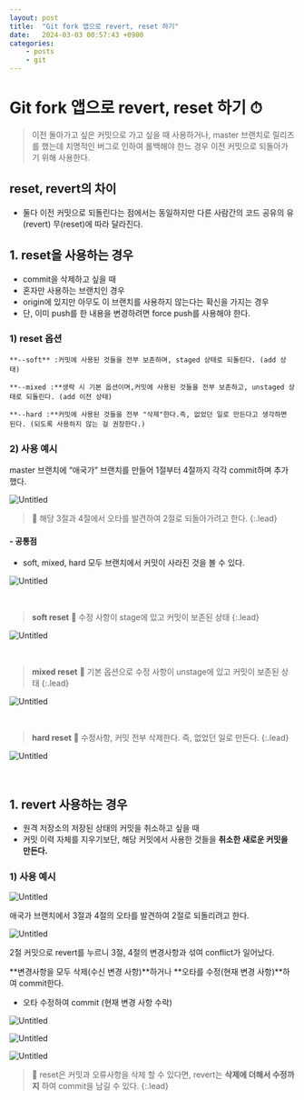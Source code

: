 ```yaml
---
layout: post
title:  "Git fork 앱으로 revert, reset 하기"
date:   2024-03-03 00:57:43 +0900
categories: 
    - posts
    - git
---
```


# Git fork 앱으로 revert, reset 하기 ⏱

> 이전 돌아가고 싶은 커밋으로 가고 싶을 때 사용하거나, master 브랜치로 릴리즈를 했는데 치명적인 버그로 인하여 롤백해야 한느 경우 이전 커밋으로 되돌아가기 위해 사용한다.
> 

## reset, revert의 차이

- 둘다 이전 커밋으로 되돌린다는 점에서는 동일하지만
다른 사람간의 코드 공유의 유(revert) 무(reset)에 따라 달라진다.

## 1. reset을 사용하는 경우

- commit을 삭제하고 싶을 때
- 혼자만 사용하는 브랜치인 경우
- origin에 있지만 아무도 이 브랜치를 사용하지 않는다는 확신을 가지는 경우
- 단, 이미 push를 한 내용을 변경하려면 force push를 사용해야 한다.

### 1) reset 옵션

```
**--soft** :커밋에 사용된 것들을 전부 보존하며, staged 상태로 되돌린다. (add 상태)

**--mixed :**생략 시 기본 옵션이며,커밋에 사용된 것들을 전부 보존하고, unstaged 상태로 되돌린다. (add 이전 상태)

**--hard :**커밋에 사용된 것들을 전부 "삭제"한다.즉, 없었던 일로 만든다고 생각하면 된다. (되도록 사용하지 않는 걸 권장한다.)
```

 

### 2) 사용 예시

master 브랜치에 “애국가” 브랜치를 만들어 1절부터 4절까지 각각 commit하며 추가했다.

![Untitled](/assets/img/git/2-1.png)


> 💫 해당 3절과 4절에서 오타를 발견하여 2절로 되돌아가려고 한다.
{:.lead}

#### - 공통점

- soft, mixed, hard 모두 브랜치에서 커밋이 사라진 것을 볼 수 있다.

![Untitled](/assets/img/git/2-2.png)

<br/>




> **soft reset**
> 💫 수정 사항이 stage에 있고 커밋이 보존된 상태
{:.lead}

![Untitled](/assets/img/git/2-3.png)

<br/>

> **mixed reset**
> 💫 기본 옵션으로 수정 사항이 unstage에 있고 커밋이 보존된 상태
{:.lead}

![Untitled](/assets/img/git/2-4.png)

<br/>


> **hard reset**
> 💫 수정사항, 커밋 전부 삭제한다. 즉, 없었던 일로 만든다.
{:.lead}

![Untitled](/assets/img/git/2-5.png)

<br/>


## 1. revert 사용하는 경우

- 원격 저장소의 저장된 상태의 커밋을 취소하고 싶을 때
- 커밋 이력 자체를 지우기보단, 해당 커밋에서 사용한 것들을 **취소한 새로운 커밋을 만든다.**

### 1) 사용 예시

![Untitled](/assets/img/git/2-6.png)

애국가 브랜치에서 3절과 4절의 오타를 발견하여 2절로 되돌리려고 한다.

![Untitled](/assets/img/git/2-7.png)

2절 커밋으로 revert를 누르니 3절, 4절의 변경사항과 섞여 conflict가 일어났다.

**변경사항을 모두 삭제(수신 변경 사항)**하거나 **오타를 수정(현재 변경 사항)**하여 commit한다.

- 오타 수정하여 commit (현재 변경 사항 수락)

![Untitled](/assets/img/git/2-8.png)

![Untitled](/assets/img/git/2-9.png)

![Untitled](/assets/img/git/2-10.png)


> 💫 reset은 커밋과 오류사항을 삭제 할 수 있다면, revert는 **삭제에 더해서 수정까지** 하여 commit을 남길 수 있다.
{:.lead}